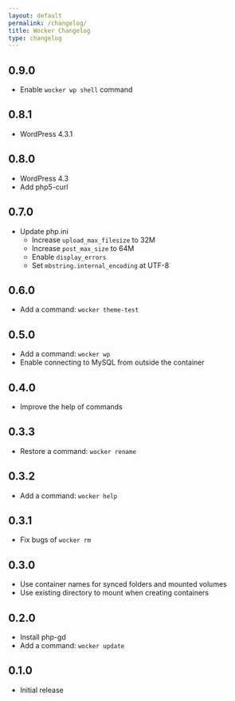 ```yaml
---
layout: default
permalink: /changelog/
title: Wocker Changelog
type: changelog
---
```


## 0.9.0
- Enable `wocker wp shell` command

## 0.8.1
- WordPress 4.3.1

## 0.8.0

- WordPress 4.3
- Add php5-curl

## 0.7.0

- Update php.ini
  - Increase `upload_max_filesize` to 32M
  - Increase `post_max_size` to 64M
  - Enable `display_errors`
  - Set `mbstring.internal_encoding` at UTF-8

## 0.6.0

- Add a command: `wocker theme-test`

## 0.5.0

- Add a command: `wocker wp`
- Enable connecting to MySQL from outside the container

## 0.4.0

- Improve the help of commands

## 0.3.3

- Restore a command: `wocker rename`

## 0.3.2

- Add a command: `wocker help`

## 0.3.1

- Fix bugs of `wocker rm`

## 0.3.0

- Use container names for synced folders and mounted volumes
- Use existing directory to mount when creating containers

## 0.2.0

- Install php-gd
- Add a command: `wocker update`

## 0.1.0

- Initial release
